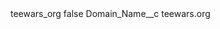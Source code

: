 <?xml version="1.0" encoding="UTF-8"?>
<CustomMetadata xmlns="http://soap.sforce.com/2006/04/metadata" xmlns:xsi="http://www.w3.org/2001/XMLSchema-instance" xmlns:xsd="http://www.w3.org/2001/XMLSchema">
    <label>teewars_org</label>
    <protected>false</protected>
    <values>
        <field>Domain_Name__c</field>
        <value xsi:type="xsd:string">teewars.org</value>
    </values>
</CustomMetadata>
